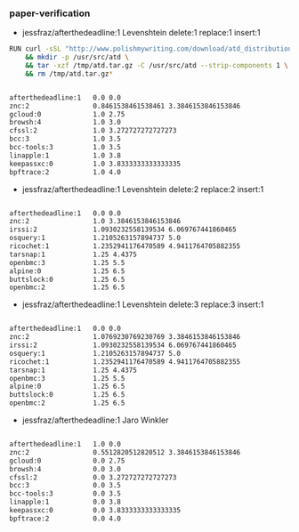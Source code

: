### paper-verification
* jessfraz/afterthedeadline:1 Levenshtein delete:1 replace:1 insert:1
```bash
RUN curl -sSL "http://www.polishmywriting.com/download/atd_distribution${ATD_VERSION}.tgz" -o /tmp/atd.tar.gz \
	&& mkdir -p /usr/src/atd \
	&& tar -xzf /tmp/atd.tar.gz -C /usr/src/atd --strip-components 1 \
	&& rm /tmp/atd.tar.gz*
```
```bash

afterthedeadline:1   0.0 0.0
znc:2                0.8461538461538461 3.3846153846153846
gcloud:0             1.0 2.75
browsh:4             1.0 3.0
cfssl:2              1.0 3.272727272727273
bcc:3                1.0 3.5
bcc-tools:3          1.0 3.5
linapple:1           1.0 3.8
keepassxc:0          1.0 3.8333333333333335
bpftrace:2           1.0 4.0

```
* jessfraz/afterthedeadline:1 Levenshtein delete:2 replace:2 insert:1
```bash

afterthedeadline:1   0.0 0.0
znc:2                1.0 3.3846153846153846
irssi:2              1.0930232558139534 6.069767441860465
osquery:1            1.2105263157894737 5.0
ricochet:1           1.2352941176470589 4.9411764705882355
tarsnap:1            1.25 4.4375
openbmc:3            1.25 5.5
alpine:0             1.25 6.5
buttslock:0          1.25 6.5
openbmc:2            1.25 6.5
```

* jessfraz/afterthedeadline:1 Levenshtein delete:3 replace:3 insert:1
```bash

afterthedeadline:1   0.0 0.0
znc:2                1.0769230769230769 3.3846153846153846
irssi:2              1.0930232558139534 6.069767441860465
osquery:1            1.2105263157894737 5.0
ricochet:1           1.2352941176470589 4.9411764705882355
tarsnap:1            1.25 4.4375
openbmc:3            1.25 5.5
alpine:0             1.25 6.5
buttslock:0          1.25 6.5
openbmc:2            1.25 6.5
```

* jessfraz/afterthedeadline:1 Jaro Winkler
```bash

afterthedeadline:1   1.0 0.0
znc:2                0.5512820512820512 3.3846153846153846
gcloud:0             0.0 2.75
browsh:4             0.0 3.0
cfssl:2              0.0 3.272727272727273
bcc:3                0.0 3.5
bcc-tools:3          0.0 3.5
linapple:1           0.0 3.8
keepassxc:0          0.0 3.8333333333333335
bpftrace:2           0.0 4.0
```

